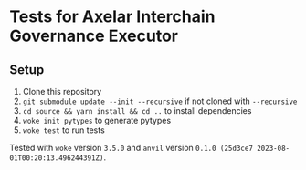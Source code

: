 # Tests for Axelar Interchain Governance Executor

## Setup

1. Clone this repository
2. `git submodule update --init --recursive` if not cloned with `--recursive`
3. `cd source && yarn install && cd ..` to install dependencies
4. `woke init pytypes` to generate pytypes
5. `woke test` to run tests

Tested with `woke` version `3.5.0` and `anvil` version `0.1.0 (25d3ce7 2023-08-01T00:20:13.496244391Z)`.
